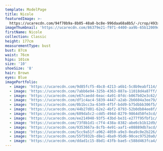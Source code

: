 ```yaml
---
template: ModelPage
title: Nicole
featuredImage: >-
  https://ucarecdn.com/94f70b9a-8b05-48a8-bc8e-996daa68a8b5/-/crop/493x258/0,0/-/preview/
imageThumbnail: 'https://ucarecdn.com/86379e21-f971-4400-aa9b-65b12009d304/'
firstName: Nicole
collection: Classic
height: 177cm
measurementType: bust
bust: 87cm
waist: 76cm
hips: 101cm
size: '10'
shoeSize: '8'
hair: Brown
eyes: Blue
imagePortfolio:
  - image: 'https://ucarecdn.com/9d85fcf5-4bc8-4213-a6b1-5c8b9eabf114/'
  - image: 'https://ucarecdn.com/7abb6e94-325b-4363-887a-11018d4a87ff/'
  - image: 'https://ucarecdn.com/e67caedd-6eac-4a91-8fdc-b067b02e3c62/'
  - image: 'https://ucarecdn.com/df1c4ac4-5839-4447-a2ab-2b6604a3ee79/'
  - image: 'https://ucarecdn.com/0b1bcc3a-6349-4f5f-bdd9-b75dbbb306f5/'
  - image: 'https://ucarecdn.com/44b27d01-62e2-4bf2-8793-52b0db84ee8f/'
  - image: 'https://ucarecdn.com/609da5c2-cdd5-494d-8279-9864d50fe3cd/'
  - image: 'https://ucarecdn.com/ee214948-93f5-43bd-be31-e277f95fbf1c/'
  - image: 'https://ucarecdn.com/73f8b1d1-c7f4-438a-8382-abe6cb1b12d9/'
  - image: 'https://ucarecdn.com/9353667a-8cfb-4e91-aaf1-e08889db7acd/'
  - image: 'https://ucarecdn.com/5cc9a51f-a962-4059-a9e3-0ea9c0e2b226/'
  - image: 'https://ucarecdn.com/55f5932b-d8e1-4ba9-95d6-90cec97520a0/'
  - image: 'https://ucarecdn.com/ddad1c15-8bd1-43fb-bae5-c588d463fca4/'
---
```


